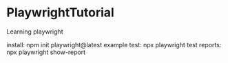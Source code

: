 # PlaywrightTutorial
Learning playwright

install: npm init playwright@latest
example test: npx playwright test
reports: npx playwright show-report